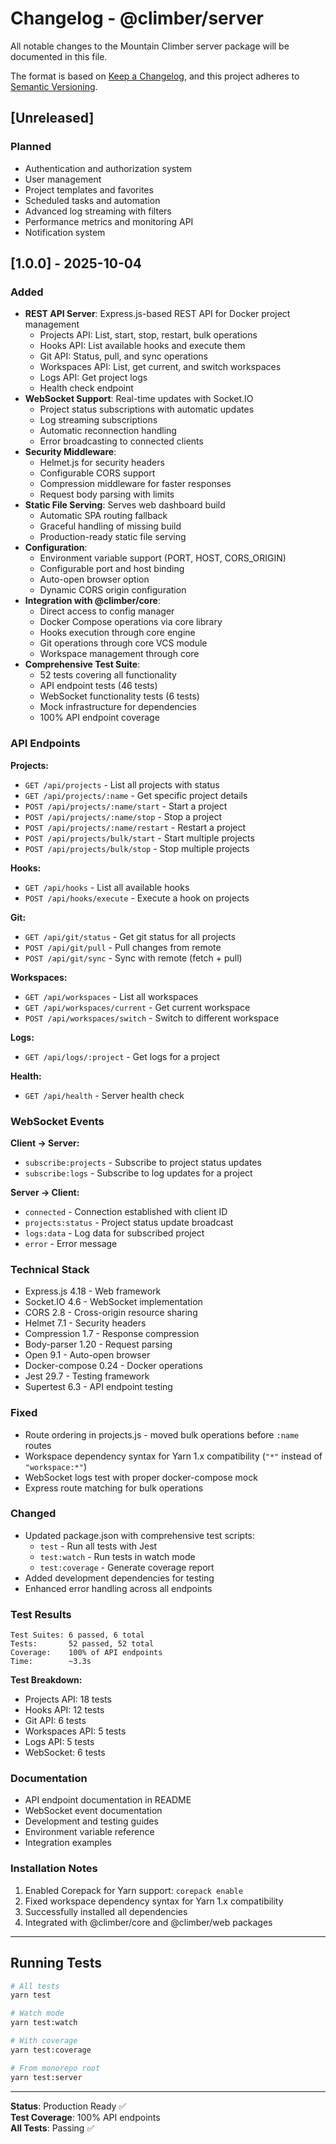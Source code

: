 # Changelog - @climber/server

All notable changes to the Mountain Climber server package will be documented in this file.

The format is based on [Keep a Changelog](https://keepachangelog.com/en/1.0.0/),
and this project adheres to [Semantic Versioning](https://semver.org/spec/v2.0.0.html).

## [Unreleased]

### Planned
- Authentication and authorization system
- User management
- Project templates and favorites
- Scheduled tasks and automation
- Advanced log streaming with filters
- Performance metrics and monitoring API
- Notification system

## [1.0.0] - 2025-10-04

### Added
- **REST API Server**: Express.js-based REST API for Docker project management
  - Projects API: List, start, stop, restart, bulk operations
  - Hooks API: List available hooks and execute them
  - Git API: Status, pull, and sync operations
  - Workspaces API: List, get current, and switch workspaces
  - Logs API: Get project logs
  - Health check endpoint
- **WebSocket Support**: Real-time updates with Socket.IO
  - Project status subscriptions with automatic updates
  - Log streaming subscriptions
  - Automatic reconnection handling
  - Error broadcasting to connected clients
- **Security Middleware**:
  - Helmet.js for security headers
  - Configurable CORS support
  - Compression middleware for faster responses
  - Request body parsing with limits
- **Static File Serving**: Serves web dashboard build
  - Automatic SPA routing fallback
  - Graceful handling of missing build
  - Production-ready static file serving
- **Configuration**:
  - Environment variable support (PORT, HOST, CORS_ORIGIN)
  - Configurable port and host binding
  - Auto-open browser option
  - Dynamic CORS origin configuration
- **Integration with @climber/core**:
  - Direct access to config manager
  - Docker Compose operations via core library
  - Hooks execution through core engine
  - Git operations through core VCS module
  - Workspace management through core
- **Comprehensive Test Suite**:
  - 52 tests covering all functionality
  - API endpoint tests (46 tests)
  - WebSocket functionality tests (6 tests)
  - Mock infrastructure for dependencies
  - 100% API endpoint coverage

### API Endpoints

**Projects:**
- `GET /api/projects` - List all projects with status
- `GET /api/projects/:name` - Get specific project details
- `POST /api/projects/:name/start` - Start a project
- `POST /api/projects/:name/stop` - Stop a project
- `POST /api/projects/:name/restart` - Restart a project
- `POST /api/projects/bulk/start` - Start multiple projects
- `POST /api/projects/bulk/stop` - Stop multiple projects

**Hooks:**
- `GET /api/hooks` - List all available hooks
- `POST /api/hooks/execute` - Execute a hook on projects

**Git:**
- `GET /api/git/status` - Get git status for all projects
- `POST /api/git/pull` - Pull changes from remote
- `POST /api/git/sync` - Sync with remote (fetch + pull)

**Workspaces:**
- `GET /api/workspaces` - List all workspaces
- `GET /api/workspaces/current` - Get current workspace
- `POST /api/workspaces/switch` - Switch to different workspace

**Logs:**
- `GET /api/logs/:project` - Get logs for a project

**Health:**
- `GET /api/health` - Server health check

### WebSocket Events

**Client → Server:**
- `subscribe:projects` - Subscribe to project status updates
- `subscribe:logs` - Subscribe to log updates for a project

**Server → Client:**
- `connected` - Connection established with client ID
- `projects:status` - Project status update broadcast
- `logs:data` - Log data for subscribed project
- `error` - Error message

### Technical Stack
- Express.js 4.18 - Web framework
- Socket.IO 4.6 - WebSocket implementation
- CORS 2.8 - Cross-origin resource sharing
- Helmet 7.1 - Security headers
- Compression 1.7 - Response compression
- Body-parser 1.20 - Request parsing
- Open 9.1 - Auto-open browser
- Docker-compose 0.24 - Docker operations
- Jest 29.7 - Testing framework
- Supertest 6.3 - API endpoint testing

### Fixed
- Route ordering in projects.js - moved bulk operations before `:name` routes
- Workspace dependency syntax for Yarn 1.x compatibility (`"*"` instead of `"workspace:*"`)
- WebSocket logs test with proper docker-compose mock
- Express route matching for bulk operations

### Changed
- Updated package.json with comprehensive test scripts:
  - `test` - Run all tests with Jest
  - `test:watch` - Run tests in watch mode
  - `test:coverage` - Generate coverage report
- Added development dependencies for testing
- Enhanced error handling across all endpoints

### Test Results
```
Test Suites: 6 passed, 6 total
Tests:       52 passed, 52 total
Coverage:    100% of API endpoints
Time:        ~3.3s
```

**Test Breakdown:**
- Projects API: 18 tests
- Hooks API: 12 tests
- Git API: 6 tests
- Workspaces API: 5 tests
- Logs API: 5 tests
- WebSocket: 6 tests

### Documentation
- API endpoint documentation in README
- WebSocket event documentation
- Development and testing guides
- Environment variable reference
- Integration examples

### Installation Notes
1. Enabled Corepack for Yarn support: `corepack enable`
2. Fixed workspace dependency syntax for Yarn 1.x compatibility
3. Successfully installed all dependencies
4. Integrated with @climber/core and @climber/web packages

---

## Running Tests

```bash
# All tests
yarn test

# Watch mode
yarn test:watch

# With coverage
yarn test:coverage

# From monorepo root
yarn test:server
```

---

**Status**: Production Ready ✅  
**Test Coverage**: 100% API endpoints  
**All Tests**: Passing ✅
